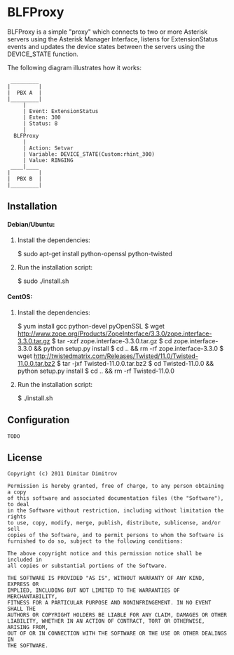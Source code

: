 # BLFProxy

BLFProxy is a simple "proxy" which connects to two or more 
Asterisk servers using the Asterisk Manager Interface, listens 
for ExtensionStatus events and updates the device states 
between the servers using the DEVICE_STATE function.

The following diagram illustrates how it works:

     _________
    |         |
    |  PBX A  |
    |_________|
         |
         | Event: ExtensionStatus
         | Exten: 300
         | Status: 8
         |
      BLFProxy
         |
         | Action: Setvar
         | Variable: DEVICE_STATE(Custom:rhint_300)
         | Value: RINGING
     ____|____
    |         |
    |  PBX B  |
    |_________|

## Installation
    
#### Debian/Ubuntu:

  1. Install the dependencies:

        $ sudo apt-get install python-openssl python-twisted

  2. Run the installation script:

        $ sudo ./install.sh

#### CentOS:

  1. Install the dependencies:

        $ yum install gcc python-devel pyOpenSSL
        $ wget http://www.zope.org/Products/ZopeInterface/3.3.0/zope.interface-3.3.0.tar.gz
        $ tar -xzf zope.interface-3.3.0.tar.gz
        $ cd zope.interface-3.3.0 && python setup.py install
        $ cd .. && rm -rf zope.interface-3.3.0
        $ wget http://twistedmatrix.com/Releases/Twisted/11.0/Twisted-11.0.0.tar.bz2
        $ tar -jxf Twisted-11.0.0.tar.bz2
        $ cd Twisted-11.0.0 && python setup.py install
        $ cd .. && rm -rf Twisted-11.0.0

  2. Run the installation script:

        $ ./install.sh

## Configuration

    TODO

## License

    Copyright (c) 2011 Dimitar Dimitrov

    Permission is hereby granted, free of charge, to any person obtaining a copy
    of this software and associated documentation files (the "Software"), to deal
    in the Software without restriction, including without limitation the rights
    to use, copy, modify, merge, publish, distribute, sublicense, and/or sell
    copies of the Software, and to permit persons to whom the Software is
    furnished to do so, subject to the following conditions:

    The above copyright notice and this permission notice shall be included in
    all copies or substantial portions of the Software.

    THE SOFTWARE IS PROVIDED "AS IS", WITHOUT WARRANTY OF ANY KIND, EXPRESS OR
    IMPLIED, INCLUDING BUT NOT LIMITED TO THE WARRANTIES OF MERCHANTABILITY,
    FITNESS FOR A PARTICULAR PURPOSE AND NONINFRINGEMENT. IN NO EVENT SHALL THE
    AUTHORS OR COPYRIGHT HOLDERS BE LIABLE FOR ANY CLAIM, DAMAGES OR OTHER
    LIABILITY, WHETHER IN AN ACTION OF CONTRACT, TORT OR OTHERWISE, ARISING FROM,
    OUT OF OR IN CONNECTION WITH THE SOFTWARE OR THE USE OR OTHER DEALINGS IN
    THE SOFTWARE.

